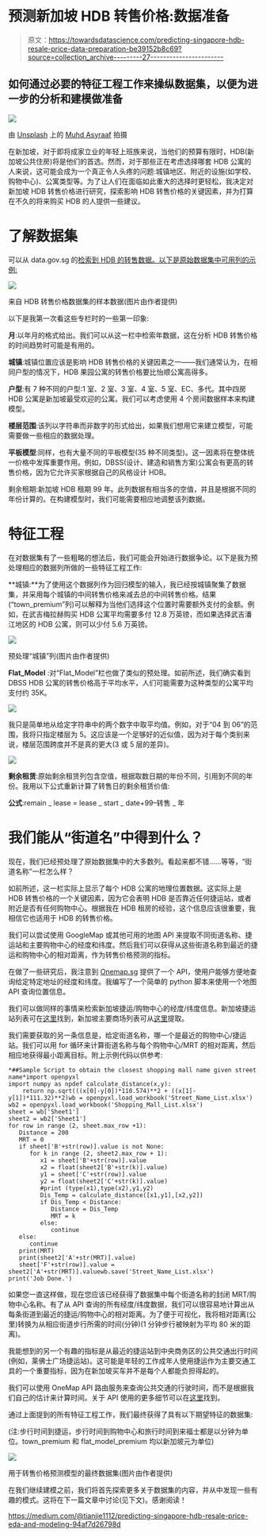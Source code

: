 # 预测新加坡 HDB 转售价格:数据准备

> 原文：<https://towardsdatascience.com/predicting-singapore-hdb-resale-price-data-preparation-be39152b8c69?source=collection_archive---------27----------------------->

## 如何通过必要的特征工程工作来操纵数据集，以便为进一步的分析和建模做准备

![](img/5bbfdb2a205c8494d98d97d9542b1609.png)

由 [Unsplash](https://unsplash.com/s/photos/hdb?utm_source=unsplash&utm_medium=referral&utm_content=creditCopyText) 上的 [Muhd Asyraaf](https://unsplash.com/@minimxlist_?utm_source=unsplash&utm_medium=referral&utm_content=creditCopyText) 拍摄

在新加坡，对于即将成家立业的年轻上班族来说，当他们的预算有限时，HDB(新加坡公共住房)将是他们的首选。然而，对于那些正在考虑选择哪套 HDB 公寓的人来说，这可能会成为一个真正令人头疼的问题:城镇地区、附近的设施(如学校、购物中心)、公寓类型等。为了让人们在面临如此重大的选择时更轻松，我决定对新加坡 HDB 转售价格进行研究，探索影响 HDB 转售价格的关键因素，并为打算在不久的将来购买 HDB 的人提供一些建议。

# 了解数据集

可以从 data.gov.sg 的[检索到 HDB 的转售数据。以下是原始数据集中可用列的示例:](https://data.gov.sg/dataset/resale-flat-prices)

![](img/c51efa13c14a2e547f4a4bda43210ac3.png)

来自 HDB 转售价格数据集的样本数据(图片由作者提供)

以下是我第一次看这些专栏时的一些第一印象:

**月**:以年月的格式给出。我们可以从这一栏中检索年数据，这在分析 HDB 转售价格的时间趋势时可能是有用的。

**城镇**:城镇位置应该是影响 HDB 转售价格的关键因素之一——我们通常认为，在相同户型的情况下，HDB 果园公寓的转售价格要比怡顺公寓高得多。

**户型**:有 7 种不同的户型:1 室、2 室、3 室、4 室、5 室、EC、多代。其中四房 HDB 公寓是新加坡最受欢迎的公寓。我们可以考虑使用 4 个房间数据样本来构建模型。

**楼层范围**:该列以字符串而非数字的形式给出，如果我们想用它来建立模型，可能需要做一些相应的数据处理。

**平板模型**:同样，也有大量不同的平板模型(35 种不同类型)。这一因素将在整体统一价格中发挥重要作用。例如，DBSS(设计、建造和销售方案)公寓会有更高的转售价格，因为它允许买家根据自己的风格设计 HDB。

剩余租期:新加坡 HDB 租期 99 年。此列数据有相当多的空值，并且是根据不同的年份计算的。在构建模型时，我们可能需要相应地调整该列数据。

# 特征工程

在对数据集有了一些粗略的想法后，我们可能会开始进行数据争论。以下是我为预处理相应的数据列所做的一些特征工程工作:

**城镇:**为了使用这个数据列作为回归模型的输入，我已经按城镇聚集了数据集，并采用每个城镇的中间转售价格来减去总的中间转售价格。结果(“town_premium”列)可以解释为当他们选择这个位置时需要额外支付的金额。例如，在武吉梅拉赫购买 HDB 公寓平均需要多付 12.8 万英镑，而如果选择武吉潘江地区的 HDB 公寓，则可以少付 5.6 万英镑。

![](img/7019bc123605c5e2c280e7df04a794fa.png)

预处理“城镇”列(图片由作者提供)

**Flat_Model** :对“Flat_Model”栏也做了类似的预处理。如前所述，我们确实看到 DBSS HDB 公寓的转售价格高于平均水平，人们可能需要为这种类型的公寓平均支付约 35K。

![](img/194d2ed3060bfc09aee66b17487860d3.png)

我只是简单地从给定字符串中的两个数字中取平均值。例如，对于“04 到 06”的范围，我将只指定楼层为 5。这应该是一个足够好的近似值，因为对于每个类别来说，楼层范围跨度并不是真的更大(3 或 5 层的差异)。

![](img/aa9c4ef2208d8182dbcd56a3bea65ca4.png)

**剩余租赁**:原始剩余租赁列包含空值，根据取数日期的年份不同，引用到不同的年份。我用以下公式重新计算了转售日的剩余租赁价值:

**公式**:remain _ lease = lease _ start _ date+99–转售 _ 年

# 我们能从“街道名”中得到什么？

现在，我们已经预处理了原始数据集中的大多数列。看起来都不错……等等，“街道名称”一栏怎么样？

如前所述，这一栏实际上显示了每个 HDB 公寓的地理位置数据。这实际上是 HDB 转售价格的一个关键因素，因为它会表明 HDB 是否靠近任何捷运站，或者附近是否有任何购物中心。根据我在 HDB 租房的经验，这个信息应该很重要，我相信它也适用于 HDB 的转售价格。

我们可以尝试使用 GoogleMap 或其他可用的地图 API 来提取不同街道名称、捷运站和主要购物中心的经度和纬度。然后我们可以获得从这些街道名称到最近的捷运和购物中心的相对距离，作为转售价格预测的指标。

在做了一些研究后，我注意到 [Onemap.sg](https://docs.onemap.sg/) 提供了一个 API，使用户能够方便地查询给定特定地址的经度和纬度。我编写了一个简单的 python 脚本来使用一个地图 API 查询位置信息。

我们可以做同样的事情来检索新加坡捷运/购物中心的经度/纬度信息。新加坡捷运站列表可在[这里](https://en.wikipedia.org/wiki/List_of_Singapore_MRT_stations)找到，新加坡主要商场列表可从[这里](https://en.wikipedia.org/wiki/List_of_shopping_malls_in_Singapore)提取。

我们需要获取的另一条信息是，给定街道名称，哪一个是最近的购物中心/捷运站。我们可以用 for 循环来计算街道名称与每个购物中心/MRT 的相对距离，然后相应地获得最小距离目标。附上示例代码以供参考:

```
*##Sample Script to obtain the closest shopping mall name given street name*import openpyxl
import numpy as npdef calculate_distance(x,y):
    return np.sqrt(((x[0]-y[0])*110.574)**2 + ((x[1]-y[1])*111.32)**2)wb = openpyxl.load_workbook('Street_Name_List.xlsx')
wb2 = openpyxl.load_workbook('Shopping_Mall_List.xlsx')
sheet = wb['Sheet1']
sheet2 = wb2['Sheet1']
for row in range (2, sheet.max_row +1):
   Distance = 200
   MRT = 0
   if sheet['B'+str(row)].value is not None:
      for k in range (2, sheet2.max_row + 1):
         x1 = sheet['B'+str(row)].value
         x2 = float(sheet2['B'+str(k)].value)
         y1 = sheet['C'+str(row)].value
         y2 = float(sheet2['C'+str(k)].value)
         #print (type(x1),type(x2),y1,y2)
         Dis_Temp = calculate_distance([x1,y1],[x2,y2])
         if Dis_Temp < Distance:
            Distance = Dis_Temp
            MRT = k
         else:
            continue
   else:
      continue
   print(MRT)
   print(sheet2['A'+str(MRT)].value)
   sheet['F'+str(row)].value = sheet2['A'+str(MRT)].valuewb.save('Street_Name_List.xlsx')
print('Job Done.')
```

如果您一直这样做，现在您应该已经获得了数据集中每个街道名称的封闭 MRT/购物中心名称。有了从 API 查询的所有经度/纬度数据，我们可以很容易地计算出从每条街道到最近的捷运/购物中心的相对距离。为了便于可视化，我将相对距离(公里)转换为从相应街道步行所需的时间(分钟)(1 分钟步行被映射为平均 80 米的距离)。

我能想到的另一个有趣的指标是从最近的捷运站到中央商务区的公共交通出行时间(例如，莱佛士广场捷运站)。这可能是年轻的工作成年人使用捷运作为主要交通工具的一个重要指标，因为在新加坡买车并不是每个人都能负担得起的。

我们可以使用 OneMap API 路由服务来查询公共交通的行驶时间，而不是根据我们自己的估计来计算时间。关于 API 使用的更多细节可以在[这里](https://docs.onemap.sg/#route)找到。

通过上面提到的所有特征工程工作，我们最终获得了具有以下期望特征的数据集:

(注:步行时间到捷运，步行时间到购物中心和旅行时间到来福士都是以分钟为单位。town_premium 和 flat_model_premium 均以新加坡元为单位)

![](img/414468fcb5a610331d5bf0789367abc8.png)

用于转售价格预测模型的最终数据集(图片由作者提供)

在我们继续建模之前，我们将首先探索更多关于数据集的内容，并从中发现一些有趣的模式。这将在下一篇文章中讨论(见下文)。感谢阅读！

<https://medium.com/@tianjie1112/predicting-singapore-hdb-resale-price-eda-and-modeling-94af7d26798d> 